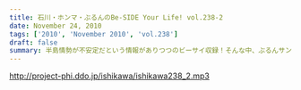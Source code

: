 ```yaml
---
title: 石川・ホンマ・ぶるんのBe-SIDE Your Life! vol.238-2
date: November 24, 2010
tags: ['2010', 'November 2010', 'vol.238']
draft: false
summary: 半島情勢が不安定だという情報がありつつのビーサイ収録！そんな中、ぶるんサン。近所の慶応大学の「三田祭」のチャラチャラ具合に、オフではずーーと愚痴っていました。いや、憤っておりました。駅からずっとチャラ男たちがナンパしているそうです。NAMAE
---
```


http://project-phi.ddo.jp/ishikawa/ishikawa238_2.mp3

